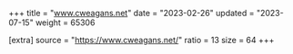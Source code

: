 +++
title = "www.cweagans.net"
date = "2023-02-26"
updated = "2023-07-15"
weight = 65306

[extra]
source = "https://www.cweagans.net/"
ratio = 13
size = 64
+++
